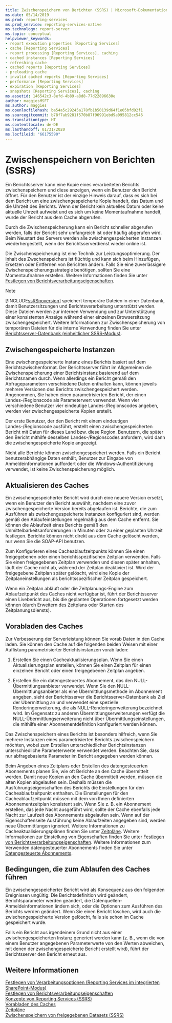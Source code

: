 ```yaml
---
title: Zwischenspeichern von Berichten (SSRS) | Microsoft-Dokumentation
ms.date: 05/14/2019
ms.prod: reporting-services
ms.prod_service: reporting-services-native
ms.technology: report-server
ms.topic: conceptual
helpviewer_keywords:
- report execution properties [Reporting Services]
- cache [Reporting Services]
- report processing [Reporting Services], caching
- cached instances [Reporting Services]
- refreshing cache
- cached reports [Reporting Services]
- preloading cache
- invalid cached reports [Reporting Services]
- performance [Reporting Services]
- expiration [Reporting Services]
- snapshots [Reporting Services], caching
ms.assetid: 146542c3-8efd-4b89-a8d8-77d22896630e
author: maggiesMSFT
ms.author: maggies
ms.openlocfilehash: ba54a5c29245a178fb1b50139d64f1e05bfd92f1
ms.sourcegitcommit: b78f7ab9281f570b87f96991ebd9a095812cc546
ms.translationtype: HT
ms.contentlocale: de-DE
ms.lasthandoff: 01/31/2020
ms.locfileid: "66175590"
---
```

# <a name="caching-reports-ssrs"></a>Zwischenspeichern von Berichten (SSRS)
  Ein Berichtsserver kann eine Kopie eines verarbeiteten Berichts zwischenspeichern und diese anzeigen, wenn ein Benutzer den Bericht öffnet. Für den Benutzer ist der einzige Hinweis darauf, dass es sich bei dem Bericht um eine zwischengespeicherte Kopie handelt, das Datum und die Uhrzeit des Berichts. Wenn der Bericht kein aktuelles Datum oder keine aktuelle Uhrzeit aufweist und es sich um keine Momentaufnahme handelt, wurde der Bericht aus dem Cache abgerufen.  
  
 Durch die Zwischenspeicherung kann ein Bericht schneller abgerufen werden, falls der Bericht sehr umfangreich ist oder häufig abgerufen wird. Beim Neustart des Servers werden alle zwischengespeicherten Instanzen wiederhergestellt, wenn der Berichtsserverdienst wieder online ist.  
  
 Die Zwischenspeicherung ist eine Technik zur Leistungsoptimierung. Der Inhalt des Zwschenspeichers ist flüchtig und kann sich beim Hinzufügen, Ersetzen oder Entfernen von Berichten ändern. Falls Sie eine zuverlässigere Zwischenspeicherungsstrategie benötigen, sollten Sie eine Momentaufnahme erstellen. Weitere Informationen finden Sie unter [Festlegen von Berichtsverarbeitungseigenschaften](../../reporting-services/report-server/set-report-processing-properties.md).  
  
> [!NOTE]  
>  [!INCLUDE[ssRSnoversion](../../includes/ssrsnoversion-md.md)] speichert temporäre Dateien in einer Datenbank, damit Benutzersitzungen und Berichtsverarbeitung unterstützt werden. Diese Dateien werden zur internen Verwendung und zur Unterstützung einer konsistenten Anzeige während einer einzelnen Browsersitzung zwischengespeichert. Weitere Informationen zur Zwischenspeicherung von temporären Dateien für die interne Verwendung finden Sie unter [Berichtsserver-Datenbank (einheitlicher SSRS-Modus)](../../reporting-services/report-server/report-server-database-ssrs-native-mode.md).  
  
## <a name="cached-instances"></a>Zwischengespeicherte Instanzen  
 Eine zwischengespeicherte Instanz eines Berichts basiert auf dem Berichtszwischenformat. Der Berichtsserver führt im Allgemeinen die Zwischenspeicherung einer Berichtsinstanz basierend auf dem Berichtsnamen durch. Wenn allerdings ein Bericht gemäß den Abfrageparametern verschiedene Daten enthalten kann, können jeweils mehrere Versionen des Berichts zwischengespeichert werden. Angenommen, Sie haben einen parametrisierten Bericht, der einen Landes-/Regionscode als Parameterwert verwendet. Wenn vier verschiedene Benutzer vier eindeutige Landes-/Regionscodes angeben, werden vier zwischengespeicherte Kopien erstellt.  
  
 Der erste Benutzer, der den Bericht mit einem eindeutigen Landes-/Regionscode ausführt, erstellt einen zwischengespeicherten Bericht mit Daten für dieses Land bzw. diese Region. Benutzern, die später den Bericht mithilfe desselben Landes-/Regionscodes anfordern, wird dann die zwischengespeicherte Kopie angezeigt.  
  
 Nicht alle Berichte können zwischengespeichert werden. Falls ein Bericht benutzerabhängige Daten enthält, Benutzer zur Eingabe von Anmeldeinformationen auffordert oder die Windows-Authentifizierung verwendet, ist keine Zwischenspeicherung möglich.  
  
## <a name="refreshing-the-cache"></a>Aktualisieren des Caches  
 Ein zwischengespeicherter Bericht wird durch eine neuere Version ersetzt, wenn ein Benutzer den Bericht auswählt, nachdem eine zuvor zwischengespeicherte Version bereits abgelaufen ist. Berichte, die zum Ausführen als zwischengespeicherte Instanzen konfiguriert sind, werden gemäß den Ablaufeinstellungen regelmäßig aus dem Cache entfernt. Sie können die Ablaufzeit eines Berichts gemäß den Unmittelbarkeitsanforderungen in Minuten oder zu einer geplanten Uhrzeit festlegen. Berichte können nicht direkt aus dem Cache gelöscht werden, nur wenn Sie die SOAP-API benutzen.  
  
 Zum Konfigurieren eines Cacheablaufzeitpunkts können Sie einen freigegebenen oder einen berichtsspezifischen Zeitplan verwenden. Falls Sie einen freigegebenen Zeitplan verwenden und diesen später anhalten, läuft der Cache nicht ab, während der Zeitplan deaktiviert ist. Wird der freigegebene Zeitplan später gelöscht, wird eine Kopie der Zeitplaneinstellungen als berichtsspezifischer Zeitplan gespeichert.  
  
 Wenn ein Zeitplan abläuft oder die Zeitplanungs-Engine zum Ablaufzeitpunkt des Caches nicht verfügbar ist, führt der Berichtsserver einen Livebericht aus, bis die geplanten Operationen fortgesetzt werden können (durch Erweitern des Zeitplans oder Starten des Zeitplanungsdiensts).  
  
## <a name="preloading-the-cache"></a>Vorabladen des Caches  
 Zur Verbesserung der Serverleistung können Sie vorab Daten in den Cache laden. Sie können den Cache auf die folgenden beiden Weisen mit einer Auflistung parametrisierter Berichtsinstanzen vorab laden:  
  
1.  Erstellen Sie einen Cacheaktualisierungsplan. Wenn Sie einen Aktualisierungsplan erstellen, können Sie einen Zeitplan für einen einzelnen Bericht oder einen freigegebenen Zeitplan angeben.  
  
2.  Erstellen Sie ein datengesteuertes Abonnement, das den NULL-Übermittlungsanbieter verwendet. Wenn Sie den NULL-Übermittlungsanbieter als eine Übermittlungsmethode im Abonnement angeben, sieht der Berichtsserver die Berichtsserver-Datenbank als Ziel der Übermittlung an und verwendet eine spezielle Renderingerweiterung, die als NULL-Renderingerweiterung bezeichnet wird. Im Gegensatz zu anderen Übermittlungserweiterungen verfügt die NULL-Übermittlungserweiterung nicht über Übermittlungseinstellungen, die mithilfe einer Abonnementdefinition konfiguriert werden können.  
  
 Das Zwischenspeichern eines Berichts ist besonders hilfreich, wenn Sie mehrere Instanzen eines parametrisierten Berichts zwischenspeichern möchten, wobei zum Erstellen unterschiedlicher Berichtsinstanzen unterschiedliche Parameterwerte verwendet werden. Beachten Sie, dass nur abfragebasierte Parameter im Bericht angegeben werden können.  
  
 Beim Angeben eines Zeitplans oder Erstellen des datengesteuerten Abonnements planen Sie, wie oft Berichte an den Cache übermittelt werden. Damit neue Kopien an den Cache übermittelt werden, müssen die alten Kopien abgelaufen sein. Deshalb müssen die Ausführungseigenschaften des Berichts die Einstellungen für den Cacheablaufzeitpunkt enthalten. Die Einstellungen für den Cacheablaufzeitpunkt müssen mit dem von Ihnen definierten Abonnementzeitplan konsistent sein. Wenn Sie z. B. ein Abonnement erstellen, das jede Nacht ausgeführt wird, sollte der Cache ebenfalls jede Nacht zur Laufzeit des Abonnements abgelaufen sein. Wenn auf der Eigenschaftenseite Ausführung keine Ablaufzeiten angegeben sind, werden neue Übermittlungen ignoriert. Weitere Informationen zu Cacheaktualisierungsplänen finden Sie unter [Zeitpläne](../../reporting-services/subscriptions/schedules.md). Weitere Informationen zur Einstellung von Eigenschaften finden Sie unter [Festlegen von Berichtsverarbeitungseigenschaften](../../reporting-services/report-server/set-report-processing-properties.md). Weitere Informationen zum Verwenden datengesteuerter Abonnements finden Sie unter [Datengesteuerte Abonnements](../../reporting-services/subscriptions/data-driven-subscriptions.md).  
  
## <a name="conditions-that-cause-cache-expiration"></a>Bedingungen, die zum Ablaufen des Caches führen  
 Ein zwischengespeicherter Bericht wird als Konsequenz aus den folgenden Ereignissen ungültig: Die Berichtsdefinition wird geändert, Berichtsparameter werden geändert, die Datenquellen-Anmeldeinformationen ändern sich, oder die Optionen zum Ausführen des Berichts werden geändert. Wenn Sie einen Bericht löschen, wird auch die zwischengespeicherte Version gelöscht, falls sie schon im Cache gespeichert wurde.  
  
 Falls ein Bericht aus irgendeinem Grund nicht aus einer zwischengespeicherten Instanz generiert werden kann (z. B., wenn die von einem Benutzer angegebenen Parameterwerte von den Werten abweichen, mit denen der zwischengespeicherte Bericht erstellt wird), führt der Berichtsserver den Bericht erneut aus.  
  
## <a name="see-also"></a>Weitere Informationen  
 [Festlegen von Verarbeitungsoptionen &#40;Reporting Services im integrierten SharePoint-Modus&#41;](../../reporting-services/report-server-sharepoint/set-processing-options-reporting-services-in-sharepoint-integrated-mode.md)   
 [Festlegen von Berichtsverarbeitungseigenschaften](../../reporting-services/report-server/set-report-processing-properties.md)   
 [Konzepte von Reporting Services (SSRS)](../../reporting-services/reporting-services-concepts-ssrs.md)   
 [Vorabladen des Caches](../../reporting-services/report-server/preload-the-cache-report-manager.md)   
 [Zeitpläne](../../reporting-services/subscriptions/schedules.md)   
 [Zwischenspeichern von freigegebenen Datasets &#40;SSRS&#41;](../../reporting-services/report-server/cache-shared-datasets-ssrs.md)   
  
  
